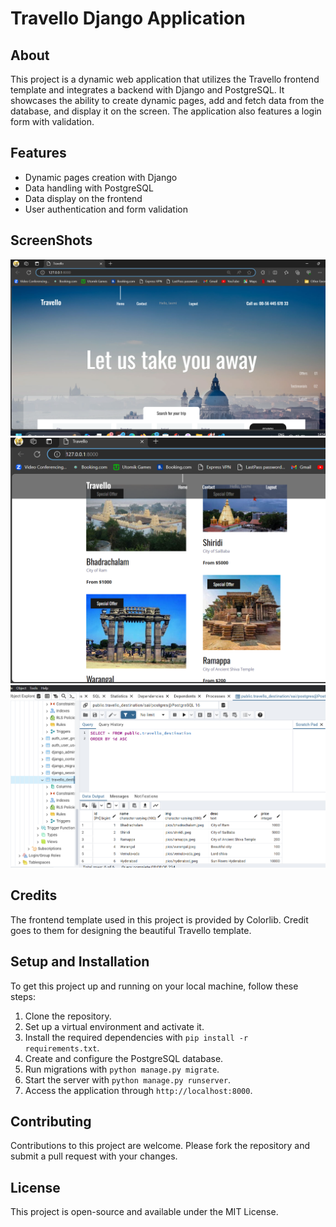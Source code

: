 # Travello Django Application

## About
This project is a dynamic web application that utilizes the Travello frontend template and integrates a backend with Django and PostgreSQL. It showcases the ability to create dynamic pages, add and fetch data from the database, and display it on the screen. The application also features a login form with validation.

## Features
- Dynamic pages creation with Django
- Data handling with PostgreSQL
- Data display on the frontend
- User authentication and form validation
## ScreenShots
![Alternative Text](https://github.com/Saicharan5741/backend-for-travello-template-using-django/blob/master/djangodemo/screenshots/Screenshot%202024-03-28%20143502.png)
![Alt](https://github.com/Saicharan5741/backend-for-travello-template-using-django/blob/master/djangodemo/screenshots/Screenshot%202024-03-28%20143719.png)
![Alt](https://github.com/Saicharan5741/backend-for-travello-template-using-django/blob/master/djangodemo/screenshots/Screenshot%202024-03-28%20143734.png)


## Credits
The frontend template used in this project is provided by Colorlib. Credit goes to them for designing the beautiful Travello template.

## Setup and Installation
To get this project up and running on your local machine, follow these steps:
1. Clone the repository.
2. Set up a virtual environment and activate it.
3. Install the required dependencies with `pip install -r requirements.txt`.
4. Create and configure the PostgreSQL database.
5. Run migrations with `python manage.py migrate`.
6. Start the server with `python manage.py runserver`.
7. Access the application through `http://localhost:8000`.

## Contributing
Contributions to this project are welcome. Please fork the repository and submit a pull request with your changes.

## License
This project is open-source and available under the MIT License.
